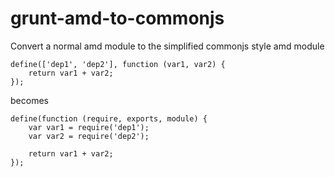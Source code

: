 grunt-amd-to-commonjs
=====================

Convert a normal amd module to the simplified commonjs style amd module

```
define(['dep1', 'dep2'], function (var1, var2) {
    return var1 + var2;
});
```
becomes
```
define(function (require, exports, module) {
    var var1 = require('dep1');
    var var2 = require('dep2');
    
    return var1 + var2;
});
```
